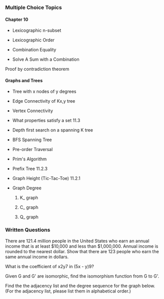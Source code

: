 
### Multiple Choice Topics

#### Chapter 10

- Lexicographic n-subset

- Lexicographic Order

- Combination Equality

- Solve A Sum with a Combination

Proof by contradiction theorem

#### Graphs and Trees

- Tree with x nodes of y degrees

- Edge Connectivity of Kx,y tree

- Vertex Connectivity

- What properties satisfy a set 11.3

- Depth first search on a spanning K tree

- BFS Spanning Tree

- Pre-order Traversal

- Prim's Algorithm

- Prefix Tree 11.2.3

- Graph Height (Tic-Tac-Toe) 11.2.1

- Graph Degree

	1) K_ graph

	2) C_ graph

	3) Q_ graph

### Written Questions

There are 121.4 million people in the United States who earn an annual income that is at least $10,000 and less than $1,000,000. Annual income is rounded to the nearest dollar. Show that there are 123 people who earn the same annual income in dollars.

What is the coefficient of x2y7 in (5x - y)9?

Given G and G' are isomorphic, find the isomorphism function from G to G'.

Find the the adjacency list and the degree sequence for the graph below.  (For the adjacency list, please list them in alphabetical order.)